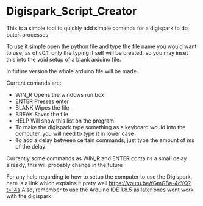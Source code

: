 # Digispark_Script_Creator

This is a simple tool to quickly add simple comands for a digispark to do batch processes

To use it simple open the python file and type the file name you would want to use, as of v0.1, only the typing it self will be 
created, so you may inset this into the void setup of a blank arduino file.

In future version the whole arduino file will be made.

Current comands are:
  - WIN_R   Opens the windows run box
  - ENTER   Presses enter
  - BLANK   Wipes the file
  - BREAK   Saves the file
  - HELP    Will show this list on the program
  - To make the digispark type something as a keyboard would into the computer, you will need to type it in lower case
  - To add a delay between certain commands, just type the amount of ms of the delay
  
Currently some commands as WIN_R and ENTER contains a small delay already, this will probably change in the future

For any help regarding to how to setup the computer to use the Digispark, here is a link which explains it prety well
https://youtu.be/fGmGBa-4cYQ?t=14s
Also, remember to use the Arduino IDE 1.8.5 as later ones wont work with the digispark.
